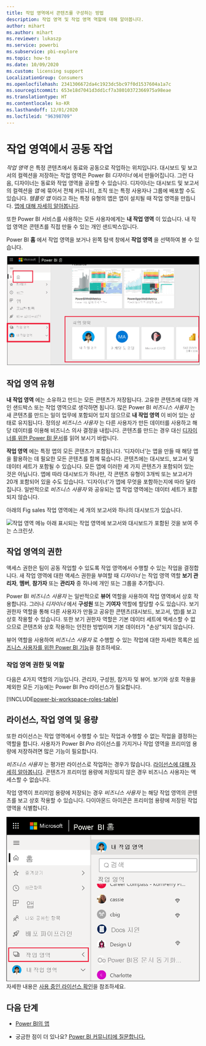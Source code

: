 ```yaml
---
title: 작업 영역에서 콘텐츠를 구성하는 방법
description: 작업 영역 및 작업 영역 역할에 대해 알아봅니다.
author: mihart
ms.author: mihart
ms.reviewer: lukaszp
ms.service: powerbi
ms.subservice: pbi-explore
ms.topic: how-to
ms.date: 10/09/2020
ms.custom: licensing support
LocalizationGroup: Consumers
ms.openlocfilehash: 2341306672da4c1923dc5bc97f0d1537604a1a7c
ms.sourcegitcommit: 653e18d7041d3dd1cf7a38010372366975a98eae
ms.translationtype: HT
ms.contentlocale: ko-KR
ms.lasthandoff: 12/01/2020
ms.locfileid: "96398709"
---
```

# <a name="collaborate-in-workspaces"></a>작업 영역에서 공동 작업

 *작업 영역* 은 특정 콘텐츠에서 동료와 공동으로 작업하는 위치입니다. 대시보드 및 보고서의 컬렉션을 저장하는 작업 영역은 Power BI *디자이너* 에서 만들어집니다. 그런 다음, 디자이너는 동료와 작업 영역을 공유할 수 있습니다. 디자이너는 대시보드 및 보고서의 컬렉션을 *앱* 에 묶어서 전체 커뮤니티, 조직 또는 특정 사용자나 그룹에 배포할 수도 있습니다. *템플릿 앱* 이라고 하는 특정 유형의 앱은 앱이 설치될 때 작업 영역을 만듭니다. [앱에 대해 자세히 알아봅니다](end-user-apps.md). 

 또한 Power BI 서비스를 사용하는 모든 사용자에게는 **내 작업 영역** 이 있습니다.  내 작업 영역은 콘텐츠를 직접 만들 수 있는 개인 샌드박스입니다.

 Power BI **홈** 에서 작업 영역을 보거나 왼쪽 탐색 창에서 **작업 영역** 을 선택하여 볼 수 있습니다.

 ![두 가지 유형의 작업 영역이 표시된 탐색 창을 보여 주는 스크린샷.](media/end-user-workspaces/power-bi-home-workspace.png)

## <a name="types-of-workspaces"></a>작업 영역 유형
**내 작업 영역** 에는 소유하고 만드는 모든 콘텐츠가 저장됩니다. 고유한 콘텐츠에 대한 개인 샌드박스 또는 작업 영역으로 생각하면 됩니다. 많은 Power BI *비즈니스 사용자* 는 새 콘텐츠를 만드는 일이 업무에 포함되어 있지 않으므로 **내 작업 영역** 이 비어 있는 상태로 유지됩니다. 정의상 *비즈니스 사용자* 는 다른 사용자가 만든 데이터를 사용하고 해당 데이터를 이용해 비즈니스 의사 결정을 내립니다. 콘텐츠를 만드는 경우 대신 [디자이너를 위한 Power BI 문서](../create-reports/index.yml)를 읽어 보시기 바랍니다.

**작업 영역** 에는 특정 앱의 모든 콘텐츠가 포함됩니다. ‘디자이너'는 앱을 만들 때 해당 앱을 활용하는 데 필요한 모든 콘텐츠를 함께 묶습니다. 콘텐츠에는 대시보드, 보고서 및 데이터 세트가 포함될 수 있습니다. 모든 앱에 이러한 세 가지 콘텐츠가 포함되어 있는 것은 아닙니다. 앱에 따라 대시보드가 하나만, 각 콘텐츠 유형이 3개씩 또는 보고서가 20개 포함되어 있을 수도 있습니다. ‘디자이너'가 앱에 무엇을 포함하는지에 따라 달라집니다.  일반적으로 *비즈니스 사용자* 와 공유되는 앱 작업 영역에는 데이터 세트가 포함되지 않습니다.

아래의 Fig sales 작업 영역에는 세 개의 보고서와 하나의 대시보드가 있습니다. 

![작업 영역 메뉴 아래 표시되는 작업 영역에 보고서와 대시보드가 포함된 것을 보여 주는 스크린샷.](media/end-user-workspaces/power-bi-app-workspace.png)

## <a name="permissions-in-the-workspaces"></a>작업 영역의 권한

액세스 권한은 팀이 공동 작업할 수 있도록 작업 영역에서 수행할 수 있는 작업을 결정합니다.  새 작업 영역에 대한 액세스 권한을 부여할 때 *디자이너* 는 작업 영역 역할 **보기 관리자**, **멤버**, **참가자** 또는 **관리자** 중 하나에 개인 또는 그룹을 추가합니다. 


Power BI *비즈니스 사용자* 는 일반적으로 **뷰어** 역할을 사용하여 작업 영역에서 상호 작용합니다. 그러나 *디자이너* 에서 **구성원** 또는 **기여자** 역할에 할당할 수도 있습니다. 보기 권한자 역할을 통해 다른 사용자가 만들고 공유한 콘텐츠(대시보드, 보고서, 앱)를 보고 상호 작용할 수 있습니다. 또한 보기 권한자 역할은 기본 데이터 세트에 액세스할 수 없으므로 콘텐츠와 상호 작용하는 안전한 방법이며 기본 데이터가 "손상"되지 않습니다.


뷰어 역할을 사용하여 *비즈니스 사용자* 로 수행할 수 있는 작업에 대한 자세한 목록은 [비즈니스 사용자를 위한 Power BI 기능](end-user-features.md)을 참조하세요.


### <a name="workspace-permissions-and-roles"></a>작업 영역 권한 및 역할

다음은 4가지 역할의 기능입니다. 관리자, 구성원, 참가자 및 뷰어. 보기와 상호 작용을 제외한 모든 기능에는 Power BI Pro 라이선스가 필요합니다.

[!INCLUDE[power-bi-workspace-roles-table](../includes/power-bi-workspace-roles-table.md)]

## <a name="licensing-workspaces-and-capacity"></a>라이선스, 작업 영역 및 용량
또한 라이선스는 작업 영역에서 수행할 수 있는 작업과 수행할 수 없는 작업을 결정하는 역할을 합니다. 사용자가 Power BI *Pro* 라이선스를 가지거나 작업 영역을 프리미엄 용량에 저장하려면 많은 기능이 필요합니다. 

*비즈니스 사용자* 는 평가판 라이선스로 작업하는 경우가 많습니다. [라이선스에 대해 자세히 알아봅니다](end-user-license.md). 콘텐츠가 프리미엄 용량에 저장되지 않은 경우 비즈니스 사용자는 액세스할 수 없습니다.

작업 영역이 프리미엄 용량에 저장되는 경우 *비즈니스 사용자* 는 해당 작업 영역의 콘텐츠를 보고 상호 작용할 수 있습니다. 다이아몬드 아이콘은 프리미엄 용량에 저장된 작업 영역을 식별합니다.

![선택한 작업 영역](media/end-user-workspaces/power-bi-diamonds.png) 자세한 내용은 [사용 중인 라이선스 확인](end-user-license.md)을 참조하세요.



## <a name="next-steps"></a>다음 단계
* [Power BI의 앱](end-user-apps.md)    

* 궁금한 점이 더 있나요? [Power BI 커뮤니티에 질문합니다.](https://community.powerbi.com/)

